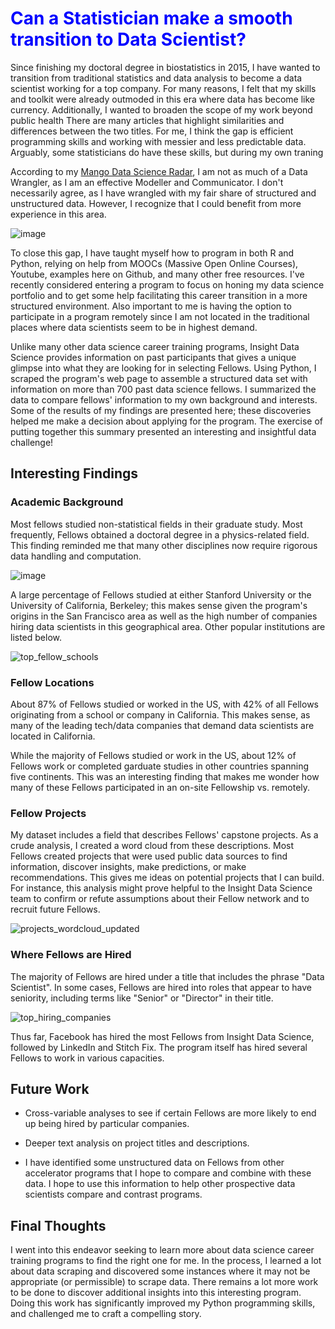
# <font color=blue> Can a Statistician make a smooth transition to Data Scientist? </font>
Since finishing my doctoral degree in biostatistics in 2015, I have wanted to transition from traditional statistics and data analysis to become a data scientist working for a top company. For many reasons, I felt that my skills and toolkit were already outmoded in this era where data has become like currency. Additionally, I wanted to broaden the scope of my work beyond public health There are many articles that highlight similarities and differences between the two titles. For me, I think the gap is efficient programming skills and working with messier and less predictable data. Arguably, some statisticians do have these skills, but during my own traning

According to my [Mango Data Science Radar](https://www.mango-solutions.com/radar/), I am not as much of a Data Wrangler, as I am an effective Modeller and Communicator. I don't necessarily agree, as I have wrangled with my fair share of structured and unstructured data. However, I recognize that I could benefit from more experience in this area. 

![image](https://user-images.githubusercontent.com/7207786/34636950-df82b484-f279-11e7-846f-e916828a5981.png)

To close this gap, I have taught myself how to program in both R and Python, relying on help from MOOCs (Massive Open Online Courses), Youtube, examples here on Github, and many other free resources. I've recently considered entering a program to focus on honing my data science portfolio and to get some help facilitating this career transition in a more structured environment. Also important to me is having the option to participate in a program remotely since I am not located in the traditional places where data scientists seem to be in highest demand. 

Unlike many other data science career training programs, Insight Data Science provides information on past participants that gives a unique glimpse into what they are looking for in selecting Fellows. Using Python, I scraped the program's web page to assemble a structured data set with information on more than 700 past data science fellows. I summarized the data to compare fellows' information to my own background and interests. Some of the results of my findings are presented here; these discoveries helped me make a decision about applying for the program. The exercise of putting together this summary presented an interesting and insightful data challenge!

## Interesting Findings
### Academic Background
Most fellows studied non-statistical fields in their graduate study. Most frequently, Fellows obtained a doctoral degree in a physics-related field. This finding reminded me that many other disciplines now require rigorous data handling and computation. 

![image](https://user-images.githubusercontent.com/7207786/34637116-a04f3212-f27c-11e7-95fe-beb08e82b63a.png)

A large percentage of Fellows studied at either Stanford University or the University of California, Berkeley; this makes sense given the program's origins in the San Francisco area as well as the high number of companies hiring data scientists in this geographical area. Other popular institutions are listed below.

![top_fellow_schools](https://user-images.githubusercontent.com/7207786/35619321-a5613f42-064b-11e8-8bc9-8f4e4cc15360.png)

### Fellow Locations
About 87% of Fellows studied or worked in the US, with 42% of all Fellows originating from a school or company in California. This makes sense, as many of the leading tech/data companies that demand data scientists are located in California. 

While the majority of Fellows studied or work in the US, about 12% of Fellows work or completed garduate studies in other countries spanning five continents. This was an interesting finding that makes me wonder how many of these Fellows participated in an on-site Fellowship vs. remotely. 

### Fellow Projects

My dataset includes a field that describes Fellows' capstone projects. As a crude analysis, I created a word cloud from these descriptions. Most Fellows created projects that were used public data sources to find information, discover insights, make predictions, or make recommendations. This gives me ideas on potential projects that I can build. For instance, this analysis might prove helpful to the Insight Data Science team to confirm or refute assumptions about their Fellow network and to recruit future Fellows. 

![projects_wordcloud_updated](https://user-images.githubusercontent.com/7207786/34637619-0f3589be-f288-11e7-9779-48332b2d16bd.png)

### Where Fellows are Hired
The majority of Fellows are hired under a title that includes the phrase "Data Scientist". In some cases, Fellows are hired into roles that appear to have seniority, including terms like "Senior" or "Director" in their title.

![top_hiring_companies](https://user-images.githubusercontent.com/7207786/35619326-a94dfbf4-064b-11e8-9eee-5aaa3a918cf6.png)

Thus far, Facebook has hired the most Fellows from Insight Data Science, followed by LinkedIn and Stitch Fix. The program itself has hired several Fellows to work in various capacities. 

## Future Work
* Cross-variable analyses to see if certain Fellows are more likely to end up being hired by particular companies. 

* Deeper text analysis on project titles and descriptions. 

* I have identified some unstructured data on Fellows from other accelerator programs that I hope to compare and combine with these data. I hope to use this information to help other prospective data scientists compare and contrast programs. 

## Final Thoughts
I went into this endeavor seeking to learn more about data science career training programs to find the right one for me. In the process, I learned a lot about data scraping and discovered some instances where it may not be appropriate (or permissible) to scrape data. There remains a lot more work to be done to discover additional insights into this interesting program. Doing this work has significantly improved my Python programming skills, and challenged me to craft a compelling story. 
